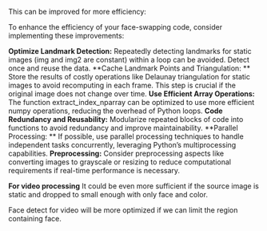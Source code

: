 This can be improved for more efficiency:

To enhance the efficiency of your face-swapping code, consider implementing these improvements:

**Optimize Landmark Detection:** Repeatedly detecting landmarks for static images (img and img2 are constant) within a loop can be avoided. Detect once and reuse the data.
**Cache Landmark Points and Triangulation: ** Store the results of costly operations like Delaunay triangulation for static images to avoid recomputing in each frame. This step is crucial if the original image does not change over time.
**Use Efficient Array Operations:** The function extract_index_nparray can be optimized to use more efficient numpy operations, reducing the overhead of Python loops.
**Code Redundancy and Reusability:** Modularize repeated blocks of code into functions to avoid redundancy and improve maintainability.
**Parallel Processing: ** If possible, use parallel processing techniques to handle independent tasks concurrently, leveraging Python’s multiprocessing capabilities.
**Preprocessing:** Consider preprocessing aspects like converting images to grayscale or resizing to reduce computational requirements if real-time performance is necessary.

**For video processing**
It could be even more sufficient if the source image is static and dropped to small enough with only face and color. 

Face detect for video will be more optimized if we can limit the region containing face.
